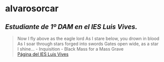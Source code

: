 # alvarosorcar 
## *Estudiante de 1º DAM en el IES Luis Vives.*
> Now I fly above as the eagle lord
> As I stare below, you drown in blood
> As I soar through stars forged into swords
> Gates open wide, as a star I shine... - Inquisition - Black Mass for a Mass Grave  
[Página del IES Luis Vives](iesluisvives.es)
